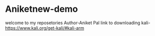 # Aniketnew-demo
welcome to my reposetories
Author-Aniket Pal
link to downloading kali-https://www.kali.org/get-kali/#kali-arm

